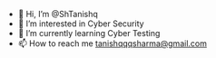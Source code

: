 - 👋 Hi, I’m @ShTanishq
- 👀 I’m interested in Cyber Security 
- 🌱 I’m currently learning Cyber Testing
- 📫 How to reach me tanishqqqsharma@gmail.com


<!---
ShTanishq/ShTanishq is a ✨ special ✨ repository because its `README.md` (this file) appears on your GitHub profile.
You can click the Preview link to take a look at your changes.
--->
